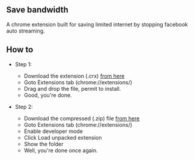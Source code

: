 ## Save bandwidth
A chrome extension built for saving limited internet by stopping facebook auto streaming.

## How to
  - Step 1:
    - Download the extension (.crx) [from here](https://github.com/ssi-anik/save-bandwidth/raw/v1.0/save-bandwidth.crx)
    - Goto Extensions tab (chrome://extensions/)
    - Drag and drop the file, permit to install. 
    - Good, you're done.

  - Step 2: 
    - Download the compressed (.zip) file [from here](https://github.com/ssi-anik/save-bandwidth/raw/v1.0/save-bandwidth.zip)
    - Goto Extensions tab (chrome://extensions/)
    - Enable developer mode
    - Click Load unpacked extension
    - Show the folder
    - Well, you're done once again.
